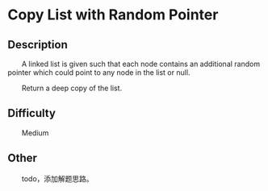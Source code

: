 # Copy List with Random Pointer

## Description

&emsp;&emsp;A linked list is given such that each node contains an additional random pointer which could point to any 
node in the list or null.

&emsp;&emsp;Return a deep copy of the list.

## Difficulty

&emsp;&emsp;Medium

## Other

&emsp;&emsp;todo，添加解题思路。